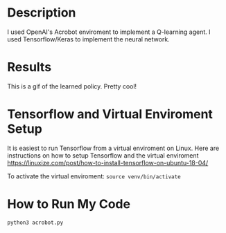 # Description
I used OpenAI's Acrobot enviroment to implement a Q-learning agent. I used Tensorflow/Keras to implement the neural network.

# Results
This is a gif of the learned policy. Pretty cool!



# Tensorflow and Virtual Enviroment Setup
It is easiest to run Tensorflow from a virtual enviroment on Linux. Here are instructions on how to setup Tensorflow and the virtual enviroment https://linuxize.com/post/how-to-install-tensorflow-on-ubuntu-18-04/

To activate the virtual enviroment: ```source venv/bin/activate```

# How to Run My Code
```python3 acrobot.py```
